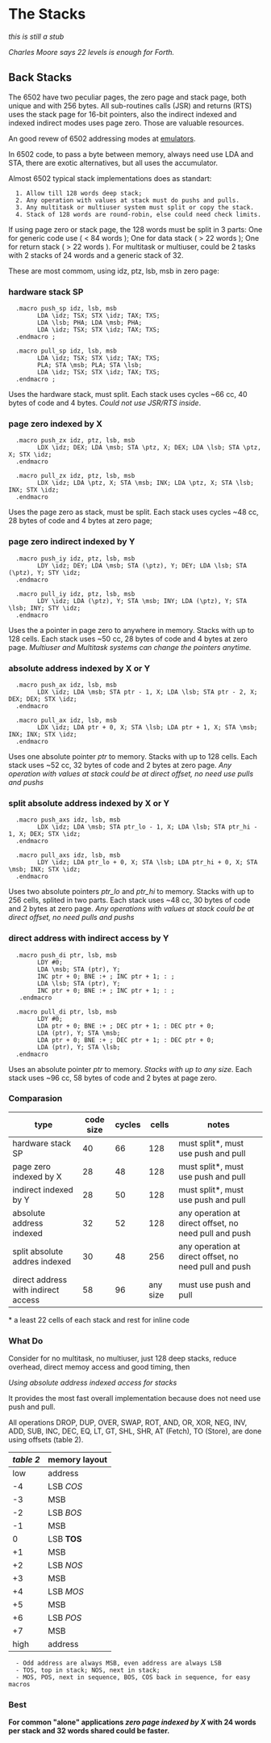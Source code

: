 # The Stacks

_this is still a stub_

_Charles Moore says 22 levels is enough for Forth._

## Back Stacks

The 6502 have two peculiar pages, the zero page and stack page, both unique and with 256 bytes. All sub-routines calls (JSR) and returns (RTS) uses the stack page for 16-bit pointers, also the indirect indexed and indexed indirect modes uses page zero. Those are valuable resources.

An good revew of 6502 addressing modes at [emulators](http://www.emulator101.com/6502-addressing-modes.html).

In 6502 code, to pass a byte between memory, always need use LDA and STA, there are exotic alternatives, but all uses the accumulator.

Almost 6502 typical stack implementations does as standart: 
      
      1. Allow till 128 words deep stack; 
      2. Any operation with values at stack must do pushs and pulls. 
      3. Any multitask or multiuser system must split or copy the stack.
      4. Stack of 128 words are round-robin, else could need check limits.
      
If using page zero or stack page, the 128 words must be split in 3 parts: One for generic code use ( < 84 words ); One for data stack ( > 22 words ); One for return stack ( > 22 words ). For multitask or multiuser, could be 2 tasks with 2 stacks of 24 words and a generic stack of 32.
      
These are most commom, using idz, ptz, lsb, msb in zero page: 

### hardware stack SP

      .macro push_sp idz, lsb, msb 
            LDA \idz; TSX; STX \idz; TAX; TXS;      
            LDA \lsb; PHA; LDA \msb; PHA;          
            LDA \idz; TSX; STX \idz; TAX; TXS;      
      .endmacro ; 
      
      .macro pull_sp idz, lsb, msb
            LDA \idz; TSX; STX \idz; TAX; TXS;     
            PLA; STA \msb; PLA; STA \lsb;           
            LDA \idz; TSX; STX \idz; TAX; TXS;     
      .endmacro ;  

Uses the hardware stack, must split. Each stack uses cycles ~66 cc, 40 bytes of code and 4 bytes. _Could not use JSR/RTS inside_.

### page zero indexed by X
      
      .macro push_zx idz, ptz, lsb, msb 
            LDX \idz; DEX; LDA \msb; STA \ptz, X; DEX; LDA \lsb; STA \ptz, X; STX \idz;
      .endmacro     
      
      .macro pull_zx idz, ptz, lsb, msb 
            LDX \idz; LDA \ptz, X; STA \msb; INX; LDA \ptz, X; STA \lsb; INX; STX \idz;
      .endmacro

Uses the page zero as stack, must be split. Each stack uses cycles ~48 cc, 28 bytes of code and 4 bytes at zero page;

### page zero indirect indexed by Y

      .macro push_iy idz, ptz, lsb, msb 
            LDY \idz; DEY; LDA \msb; STA (\ptz), Y; DEY; LDA \lsb; STA (\ptz), Y; STY \idz; 
      .endmacro      
      
      .macro pull_iy idz, ptz, lsb, msb 
            LDY \idz; LDA (\ptz), Y; STA \msb; INY; LDA (\ptz), Y; STA \lsb; INY; STY \idz; 
      .endmacro

Uses the a pointer in page zero to anywhere in memory. Stacks with up to 128 cells. Each stack uses ~50 cc, 28 bytes of code and 4 bytes at zero page. _Multiuser and Multitask systems can change the pointers anytime._ 

### absolute address indexed by X or Y
      
      .macro push_ax idz, lsb, msb 
            LDX \idz; LDA \msb; STA ptr - 1, X; LDA \lsb; STA ptr - 2, X; DEX; DEX; STX \idz; 
      .endmacro    
      
      .macro pull_ax idz, lsb, msb 
            LDX \idz; LDA ptr + 0, X; STA \lsb; LDA ptr + 1, X; STA \msb; INX; INX; STX \idz; 
      .endmacro

Uses one absolute pointer _ptr_ to memory. Stacks with up to 128 cells. Each stack uses ~52 cc, 32 bytes of code and 2 bytes at zero page. _Any operation with values at stack could be at direct offset, no need use pulls and pushs_

### split absolute address indexed by X or Y
      
      .macro push_axs idz, lsb, msb 
            LDX \idz; LDA \msb; STA ptr_lo - 1, X; LDA \lsb; STA ptr_hi - 1, X; DEX; STX \idz;
      .endmacro    
      
      .macro pull_axs idz, lsb, msb 
            LDY \idz; LDA ptr_lo + 0, X; STA \lsb; LDA ptr_hi + 0, X; STA \msb; INX; STX \idz;
      .endmacro

Uses two absolute pointers _ptr_lo_ and _ptr_hi_ to memory. Stacks with up to 256 cells, splited in two parts. Each stack uses ~48 cc, 30 bytes of code and 2 bytes at zero page.  _Any operations with values at stack could be at direct offset, no need pulls and pushs_

### direct address with indirect access by Y

      .macro push_di ptr, lsb, msb 
            LDY #0; 
            LDA \msb; STA (ptr), Y; 
            INC ptr + 0; BNE :+ ; INC ptr + 1; : ;
            LDA \lsb; STA (ptr), Y; 
            INC ptr + 0; BNE :+ ; INC ptr + 1; : ;
       .endmacro    
      
      .macro pull_di ptr, lsb, msb 
            LDY #0; 
            LDA ptr + 0; BNE :+ ; DEC ptr + 1; : DEC ptr + 0; 
            LDA (ptr), Y; STA \msb; 
            LDA ptr + 0; BNE :+ ; DEC ptr + 1; : DEC ptr + 0; 
            LDA (ptr), Y; STA \lsb;
      .endmacro

Uses an absolute pointer _ptr_ to memory. _Stacks with up to any size_. Each stack uses ~96 cc, 58 bytes of code and 2 bytes at page zero. 

### Comparasion

| type | code size | cycles | cells  | notes |
| -- | -- | -- | -- | -- | 
| hardware stack SP | 40 | 66 | 128 | must split*, must use push and pull | 
| page zero indexed by X | 28 | 48 | 128 | must split*, must use push and pull |
| indirect indexed by Y | 28 | 50 | 128 | must split*, must use push and pull |
| absolute address indexed | 32 | 52 | 128 | any operation at direct offset, no need pull and push |
| split absolute addres indexed | 30 | 48 | 256 | any operation at direct offset, no need pull and push |
| direct address with indirect access | 58 | 96 | any size | must use push and pull | 

\* a least 22 cells of each stack and rest for inline code
  
### What Do 

Consider for no multitask, no multiuser, just 128 deep stacks, reduce overhead, direct memoy access and good timing, then

_Using absolute address indexed access for stacks_ 

It provides the most fast overall implementation because does not need use push and pull. 

All operations DROP, DUP, OVER, SWAP, ROT, AND, OR, XOR, NEG, INV, ADD, SUB, INC, DEC, EQ, LT, GT, SHL, SHR, AT (Fetch), TO (Store), are done using offsets (table 2).
  
  | _table 2_ | memory layout|
  | --- | --- | 
  | low | address |
  | -4  | LSB *COS*|
  | -3  | MSB |
  | -2  | LSB *BOS*|
  | -1  | MSB |
  |  0  | LSB **TOS** |
  | +1  | MSB |
  | +2  | LSB *NOS* |
  | +3  | MSB |
  | +4  | LSB *MOS* |
  | +5  | MSB |
  | +6  | LSB *POS* |
  | +7  | MSB |
  | high | address |

      - Odd address are always MSB, even address are always LSB
      - TOS, top in stack; NOS, next in stack; 
      - MOS, POS, next in sequence, BOS, COS back in sequence, for easy macros 

### Best

**For common "alone" applications _zero page indexed by X_ with 24 words per stack and 32 words shared could be faster.** 

     
     
